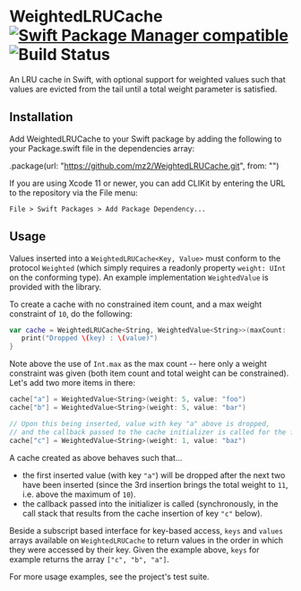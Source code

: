 
# WeightedLRUCache [![Swift Package Manager compatible](https://img.shields.io/badge/Swift%20Package%20Manager-compatible-brightgreen.svg)](https://github.com/apple/swift-package-manager)  ![Build Status](https://travis-ci.com/mz2/WeightedLRUCache.svg?branch=master)
An LRU cache in Swift, with optional support for weighted values such that values are evicted from the tail until a total weight parameter is satisfied.

## Installation

Add WeightedLRUCache to your Swift package by adding the following to your Package.swift file in the dependencies array:

.package(url: "https://github.com/mz2/WeightedLRUCache.git", from: "<version>")

If you are using Xcode 11 or newer, you can add CLIKit by entering the URL to the repository via the File menu:

```
File > Swift Packages > Add Package Dependency...
```

## Usage

Values inserted into a `WeightedLRUCache<Key, Value>` must conform to the protocol `Weighted` (which simply requires a readonly property `weight: UInt` on the conforming type).
An example implementation `WeightedValue` is provided with the library.

To create a cache with no constrained item count, and a max weight constraint of `10`, do the following:
```swift
var cache = WeightedLRUCache<String, WeightedValue<String>>(maxCount: .max, maxWeight: 10) { key, value in
   print("Dropped \(key) : \(value)")
}
```

Note above the use of `Int.max` as the max count -- here only a weight constraint was given (both item count and total weight can be constrained). Let's add two more items in there:

```swift
cache["a"] = WeightedValue<String>(weight: 5, value: "foo")
cache["b"] = WeightedValue<String>(weight: 5, value: "bar")

// Upon this being inserted, value with key "a" above is dropped,
// and the callback passed to the cache initializer is called for the first inserted value.
cache["c"] = WeightedValue<String>(weight: 1, value: "baz")
```

A cache created as above behaves such that...
- the first inserted value (with key `"a"`) will be dropped after the next two have been inserted (since the 3rd insertion brings the total weight to `11`, i.e. above the maximum of `10`).
- the callback passed into the initializer is called (synchronously, in the call stack that results from the cache insertion of key `"c"` below).

Beside a subscript based interface for key-based access, `keys` and `values` arrays available on `WeightedLRUCache` to return values in the order in which they were accessed by their key.
Given the example above, `keys` for example returns the array `["c", "b", "a"]`.

For more usage examples, see the project's test suite.
